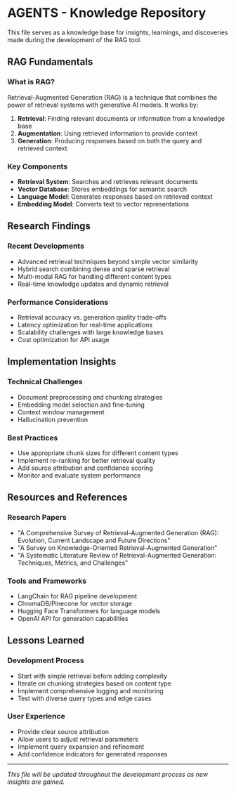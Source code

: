 # AGENTS - Knowledge Repository

This file serves as a knowledge base for insights, learnings, and discoveries made during the development of the RAG tool.

## RAG Fundamentals

### What is RAG?
Retrieval-Augmented Generation (RAG) is a technique that combines the power of retrieval systems with generative AI models. It works by:
1. **Retrieval**: Finding relevant documents or information from a knowledge base
2. **Augmentation**: Using retrieved information to provide context
3. **Generation**: Producing responses based on both the query and retrieved context

### Key Components
- **Retrieval System**: Searches and retrieves relevant documents
- **Vector Database**: Stores embeddings for semantic search
- **Language Model**: Generates responses based on retrieved context
- **Embedding Model**: Converts text to vector representations

## Research Findings

### Recent Developments
- Advanced retrieval techniques beyond simple vector similarity
- Hybrid search combining dense and sparse retrieval
- Multi-modal RAG for handling different content types
- Real-time knowledge updates and dynamic retrieval

### Performance Considerations
- Retrieval accuracy vs. generation quality trade-offs
- Latency optimization for real-time applications
- Scalability challenges with large knowledge bases
- Cost optimization for API usage

## Implementation Insights

### Technical Challenges
- Document preprocessing and chunking strategies
- Embedding model selection and fine-tuning
- Context window management
- Hallucination prevention

### Best Practices
- Use appropriate chunk sizes for different content types
- Implement re-ranking for better retrieval quality
- Add source attribution and confidence scoring
- Monitor and evaluate system performance

## Resources and References

### Research Papers
- "A Comprehensive Survey of Retrieval-Augmented Generation (RAG): Evolution, Current Landscape and Future Directions"
- "A Survey on Knowledge-Oriented Retrieval-Augmented Generation"
- "A Systematic Literature Review of Retrieval-Augmented Generation: Techniques, Metrics, and Challenges"

### Tools and Frameworks
- LangChain for RAG pipeline development
- ChromaDB/Pinecone for vector storage
- Hugging Face Transformers for language models
- OpenAI API for generation capabilities

## Lessons Learned

### Development Process
- Start with simple retrieval before adding complexity
- Iterate on chunking strategies based on content type
- Implement comprehensive logging and monitoring
- Test with diverse query types and edge cases

### User Experience
- Provide clear source attribution
- Allow users to adjust retrieval parameters
- Implement query expansion and refinement
- Add confidence indicators for generated responses

---

*This file will be updated throughout the development process as new insights are gained.*
